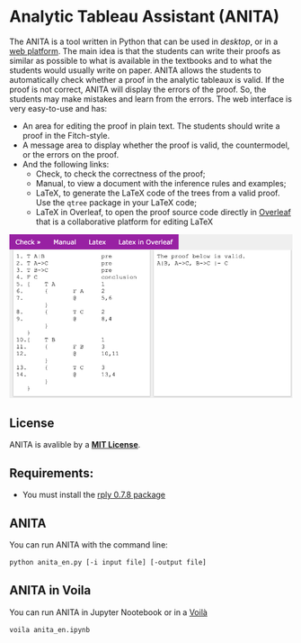 # Analytic Tableau Assistant (ANITA)

The ANITA is a tool written in Python that can be used in *desktop*, or in a [web platform](https://sistemas.quixada.ufc.br/anita/en/). The main idea is that the students can write their proofs as similar as possible to what is available in the textbooks and to what the students would usually write on paper. ANITA allows the students to automatically check whether a proof in the analytic tableaux is valid. If the proof is not correct, ANITA will display the errors of the proof. So, the students may make mistakes and learn from the errors. The web interface is very easy-to-use and has: 
- An area for editing the proof in plain text. The students should write a proof in the Fitch-style.
- A message area to display whether the proof is valid, the countermodel, or the errors on the proof.
- And the following links: 
  - Check, to check the correctness of the proof; 
  - Manual, to view a document with the inference rules and examples; 
  - LaTeX, to generate the LaTeX code of the trees from a valid proof. Use the `qtree` package in your LaTeX code; 
  - LaTeX in Overleaf, to open the proof source code directly in [Overleaf](http://overleaf.com/) that is a collaborative platform for editing LaTeX

![](ANITA-EXAMPLE.png)

## License
ANITA is avalible by a [**MIT License**](license.txt).

## Requirements:
- You must install the [rply 0.7.8 package](https://pypi.org/project/rply/)

## ANITA
You can run ANITA with the command line: 
```bash
python anita_en.py [-i input file] [-output file]
```
## ANITA in Voila
You can run ANITA in Jupyter Nootebook or in a [Voilà](https://voila.readthedocs.io/) 
```bash
voila anita_en.ipynb
```

